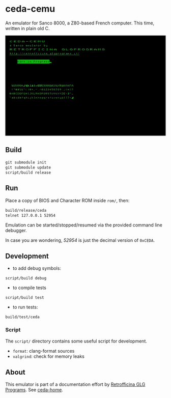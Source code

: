 # ceda-cemu

An emulator for Sanco 8000, a Z80-based French computer.
This time, written in plain old C.

![sample screenshot](img/ceda.gif)

## Build
```
git submodule init
git submodule update
script/build release
```

## Run
Place a copy of BIOS and Character ROM inside `rom/`, then:
```
build/release/ceda
telnet 127.0.0.1 52954
```

Emulation can be started/stopped/resumed via the provided command line debugger.

In case you are wondering, *52954* is just the decimal version of `0xCEDA`.

## Development
- to add debug symbols:
```
script/build debug
```

- to compile tests
```
script/build test
```

- to run tests:
```
build/test/ceda
```

### Script
The `script/` directory contains some useful script for development.
- `format`: clang-format sources
- `valgrind`: check for memory leaks

## About
This emulator is part of a documentation effort by [Retrofficina GLG Programs](https://retrofficina.glgprograms.it/). See [ceda-home](https://github.com/GLGPrograms/ceda-home).
